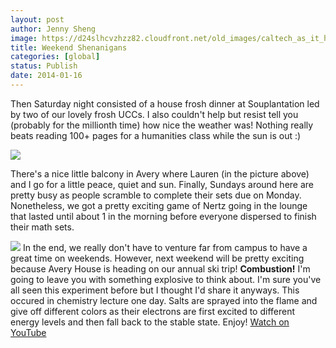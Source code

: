 ```yaml
---
layout: post
author: Jenny Sheng
image: https://d24slhcvzhzz82.cloudfront.net/old_images/caltech_as_it_happens/6a0105349b8251970b019b04b25af2970d.jpg
title: Weekend Shenanigans
categories: [global]
status: Publish
date: 2014-01-16
---
```



Then Saturday night consisted of a house frosh dinner at Souplantation led by two of our lovely frosh UCCs. I also couldn't help but resist tell you (probably for the millionth time) how nice the weather was! Nothing really beats reading 100+ pages for a humanities class while the sun is out :)


![](https://d24slhcvzhzz82.cloudfront.net/old_images/caltech_as_it_happens/6a0105349b8251970b01a510d59a7b970c.jpg)

There's a nice little balcony in Avery where Lauren (in the picture above) and I go for a little peace, quiet and sun. Finally, Sundays around here are pretty busy as people scramble to complete their sets due on Monday. Nonetheless, we got a pretty exciting game of Nertz going in the lounge that lasted until about 1 in the morning before everyone dispersed to finish their math sets.


![](https://d24slhcvzhzz82.cloudfront.net/old_images/caltech_as_it_happens/6a0105349b8251970b01a510d58593970c.jpg)
In the end, we really don't have to venture far from campus to have a great time on weekends. However, next weekend will be pretty exciting because Avery House is heading on our annual ski trip!
**Combustion!**
I'm going to leave you with something explosive to think about. I'm sure you've all seen this experiment before but I thought I'd share it anyways. This occured in chemistry lecture one day. Salts are sprayed into the flame and give off different colors as their electrons are first excited to different energy levels and then fall back to the stable state. Enjoy!
[Watch on YouTube](https://www.youtube.com/watch?v=aPUmQX4TLk4)
